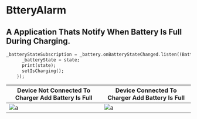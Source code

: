 # BtteryAlarm 
## A Application Thats Notify When Battery Is Full During Charging.
```dart 
_batteryStateSubscription = _battery.onBatteryStateChanged.listen((BatteryState state) {
      _batteryState = state;
      print(state);
      setIsCharging();
    });
````
Device Not Connected To Charger Add Battery Is Full | Device Connected To Charger Add Battery Is Full
----------------------------------------------------|------------------------------------------------
![a](asset/images/a.jpg) | ![a](asset/images/b.jpg)
